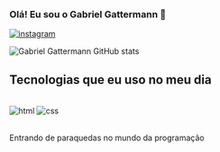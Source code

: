 
### Olá! Eu sou o Gabriel Gattermann 👋
[![instagram](https://img.shields.io/badge/Instagram-E4405F?style=for-the-badge&logo=instagram&logoColor=white)](https://www.instagram.com/gattermann_biel/)

![Gabriel Gattermann GitHub stats](https://github-readme-stats.vercel.app/api?username=gattermann92&show_icons=true&theme=dracula)

## Tecnologias que eu uso no meu dia

<div atyle="display: inline_block"><br/>
   <img aling="center" alt="html" src="https://img.shields.io/badge/HTML-239120?style=for-the-badge&logo=html5&logoColor=white" />
   <img aling="center" alt="css" src="https://img.shields.io/badge/CSS-239120?&style=for-the-badge&logo=css3&logoColor=white" />

</div><br/>

Entrando de paraquedas no mundo da programação
